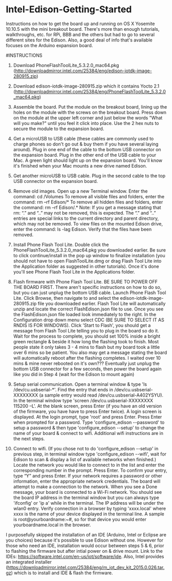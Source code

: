 # Intel-Edison-Getting-Started
Instructions on how to get the board up and running on OS X Yosemite 10.10.5 with the mini breakout board. There's more than enough tutorials, walkthroughs, etc. for RPi, BBB and the others but had to go to several different sites for the Edison. Also, a good deal of info that's available focuses on the Arduino expansion board.

#INSTRUCTIONS
1. Download PhoneFlashToolLite_5.3.2.0_mac64.pkg (http://downloadmirror.intel.com/25384/eng/edison-iotdk-image-280915.zip)

2. Download edison-iotdk-image-280915.zip which it contains Yocto 2.1 (http://downloadmirror.intel.com/25384/eng/PhoneFlashToolLite_5.3.2.0_mac64.pkg) 

3. Assemble the board. Put the module on the breakout board, lining up the holes on the module with the screws on the breakout board. Press down on the module at the upper left corner and just below the words "What will you make?" until you feel it click into place. Use the 2 hex nuts to secure the module to the expansion board.

4. Get a microUSB to USB cable (these cables are commonly used to charge phones so don't go out & buy them if you have several laying around). Plug in one end of the cable to the bottom USB connector on the expansion board. Plug in the other end of the USB cable to your Mac. A green light should light up on the expansion board. You'll know it's finished when your Mac mounts a new drive named Edison.

5. Get another microUSB to USB cable. Plug in the second cable to the top USB connector on the expansion board. 

6. Remove old images. Open up a new Terminal window. Enter the command:
cd /Volumes
To remove all visible files and folders, enter the command:
rm –rf Edison/*
To remove all hidden files and folders, enter the command:
rm –rf Edison/\.*
Note: If you get a message stating that rm: “.” and “..” may not be removed, this is expected. The “.” and “..” entries are special links to the current directory and parent directory, which may not be removed.
To view files on the mounted Edison drive, enter the command:
ls -lag Edison.
Verify that the files have been removed.

6. Install Phone Flash Tool Lite. Double click the PhoneFlashToolLite_5.3.2.0_mac64.pkg you downloaded earlier. Be sure to click continue/install in the pop up window to finalize installation (you should not have to open FlashToolLite.dmg or drag Flash Tool Lite into the Application folder as suggested in other tutorials). Once it's done you'll see Phone Flash Tool Lite in the Applications folder.

7. Flash firmware with Phone Flash Tool Lite. BE SURE TO POWER OFF THE BOARD FIRST. There aren't specific instructions on how to do so, but you can just unplug the bottom USB cable. Launch Phone Flash Tool Lite. Click Browse, then navigate to and select the edison-iotdk-image-280915.zip file you downloaded earlier. Flash Tool Lite will automatically unzip and locate the correct FlashEdison.json file to use. Once you see the FlashEdison.json file loaded look immediately to the right. In the Configuration drop down menu select CDC (BE SURE TO SELECT IT AS RNDIS IS FOR WINDOWS). Click 'Start to Flash', you should get a message from Flash Tool Lite telling you to plug in the board so do it. Wait for the process to complete, you should set 100% inside a bright green rectangle & beside it how long the flashing took to finish. Most people state it only takes 3 - 4 mins to flash but my board took a little over 6 mins so be patient. You also may get a message stating the board will automatically reboot after the flashing completes. I waited over 10 mins & mine never rebooted on it's own??? Eventually just unplug the bottom USB connector for a few seconds, then power the board again like you did in Step 4 (wait for the Edison to mount again)

8. Setup serial communication. Open a terminal window & type 'ls /dev/cu.usbserial-*'. Find the entry that ends in /dev/cu.usbserial-XXXXXXXX (a sample entry would read /dev/cu.usbserial-A402YSYU). In the terminal window type 'screen /dev/cu.usbserial-XXXXXXXX 115200 –L'. At the blank screen, press Enter (if you have an old version of the firmware, you have have to press Enter twice). A login screen is displayed. At the login prompt, type 'root' and press Enter. Press Enter when prompted for a password. Type 'configure_edison --password' to setup a password & then type 'configure_edison --setup' to change the name of your board & connect to wifi. Additional wifi instructions are in the next steps.

9. Connect to wifi. (If you chose not to do 'configure_edison --setup' in previous step, in terminal window type 'configure_edison --wifi', wait for Edison to scan & display a list of available networks when finished.) Locate the network you would like to connect to in the list and enter the corresponding number in the prompt. Press Enter. To confirm your entry, type “Y” and press Enter. If your network requires a password or other information, enter the appropriate network credentials. The board will attempt to make a connection to the network. When you see a Done message, your board is connected to a Wi-Fi network. You should see the board IP address in the terminal window but you can always type 'ifconfig' or 'ip a' while in the terminal. The IP address will be under the wlan0 entry. Verify connection in a browser by typing 'xxxx.local' where xxxx is the name of your device displayed in the terminal line. A sample is root@yourboardname:~#, so for that device you would enter yourboardname.local in the browser.

I purposefully skipped the installation of an IDE (Arduino, Intel or Eclipse are you choices) because it's possible to use Edison without one. However for those who need an IDE, installation would occur between steps 5 & 6, prior to flashing the firmware but after intial power on & drive mount. Link to the IDEs: https://software.intel.com/en-us/iot/software/ide. Also, Intel provides an integrated installer (https://downloadmirror.intel.com/25384/eng/m_iot_dev_kit_2015.0.026.tar.gz) which is to install and IDE & flash the firmware.

